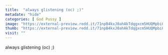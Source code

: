 ```yaml
---
title:  "always glistening (oc) ;)"
metadate: "hide"
categories: [ God Pussy ]
image: "https://external-preview.redd.it/71npB4kxJ0ahAkTdqgxcm5HUQMpbiQOU2-3nNyb1QF0.jpg?auto=webp&s=e1ce261d0cdcf6ef80ae676c84e51d43f5d24091"
thumb: "https://external-preview.redd.it/71npB4kxJ0ahAkTdqgxcm5HUQMpbiQOU2-3nNyb1QF0.jpg?width=1080&crop=smart&auto=webp&s=3aa676cb76ea372c1e0c61b0cc39bcabb6e93a5a"
visit: ""
---
```

always glistening (oc) ;)
